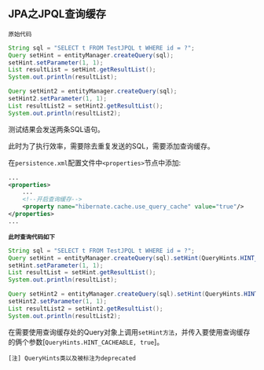 ## JPA之JPQL查询缓存

`原始代码`

```java
String sql = "SELECT t FROM TestJPQL t WHERE id = ?";
Query setHint = entityManager.createQuery(sql);
setHint.setParameter(1, 1);
List resultList = setHint.getResultList();
System.out.println(resultList);

Query setHint2 = entityManager.createQuery(sql);
setHint2.setParameter(1, 1);
List resultList2 = setHint2.getResultList();
System.out.println(resultList2);
```

测试结果会发送两条SQL语句。

此时为了执行效率，需要除去重复发送的SQL，需要添加查询缓存。

在`persistence.xml`配置文件中`<properties>`节点中添加:

```xml
...
<properties>
	...
	<!--开启查询缓存-->
	<property name="hibernate.cache.use_query_cache" value="true"/>
</properties>
...
```

**`此时查询代码如下`**

```java
String sql = "SELECT t FROM TestJPQL t WHERE id = ?";
Query setHint = entityManager.createQuery(sql).setHint(QueryHints.HINT_CACHEABLE, true);
setHint.setParameter(1, 1);
List resultList = setHint.getResultList();
System.out.println(resultList);

Query setHint2 = entityManager.createQuery(sql).setHint(QueryHints.HINT_CACHEABLE, true);
setHint2.setParameter(1, 1);
List resultList2 = setHint2.getResultList();
System.out.println(resultList2);
```

在需要使用查询缓存处的Query对象上调用`setHint方法`，并传入要使用查询缓存的俩个参数[`QueryHints.HINT_CACHEABLE, true`]。

`[注] QueryHints类以及被标注为deprecated`